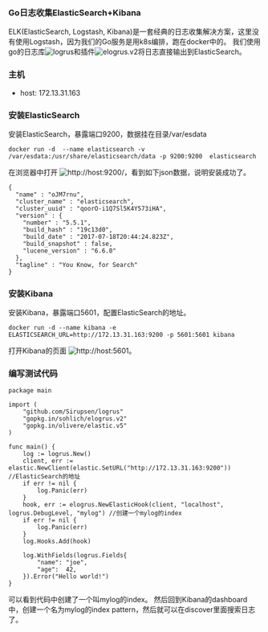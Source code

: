 ### Go日志收集ElasticSearch+Kibana
ELK(ElasticSearch, Logstash, Kibana)是一套经典的日志收集解决方案，这里没有使用Logstash，因为我们的Go服务是用k8s编排，跑在docker中的。
我们使用go的日志库![logrus](https://github.com/sirupsen/logrus)和插件![elogrus.v2](https://github.com/liyue201/elogrus.v2)将日志直接输出到ElasticSearch。

### 主机
* host: 172.13.31.163

### 安装ElasticSearch
安装ElasticSearch，暴露端口9200，数据挂在目录/var/esdata
```
docker run -d  --name elasticsearch -v /var/esdata:/usr/share/elasticsearch/data -p 9200:9200  elasticsearch
```
在浏览器中打开 ![http://host:9200/](http://host:9200/)，看到如下json数据，说明安装成功了。

```
{
  "name" : "oJM7rnu",
  "cluster_name" : "elasticsearch",
  "cluster_uuid" : "qoorO-i1Q7Sl5K4Y573iHA",
  "version" : {
    "number" : "5.5.1",
    "build_hash" : "19c13d0",
    "build_date" : "2017-07-18T20:44:24.823Z",
    "build_snapshot" : false,
    "lucene_version" : "6.6.0"
  },
  "tagline" : "You Know, for Search"
}
```

### 安装Kibana

安装Kibana，暴露端口5601，配置ElasticSearch的地址。
```
docker run -d --name kibana -e ELASTICSEARCH_URL=http://172.13.31.163:9200 -p 5601:5601 kibana
```

打开Kibana的页面 ![http://host:5601](http://host:5601])。

### 编写测试代码

```
package main

import (
	"github.com/Sirupsen/logrus"
	"gopkg.in/sohlich/elogrus.v2"
	"gopkg.in/olivere/elastic.v5"
)

func main() {
	log := logrus.New()
	client, err := elastic.NewClient(elastic.SetURL("http://172.13.31.163:9200")) //ElasticSearch的地址
	if err != nil {
		log.Panic(err)
	}	
	hook, err := elogrus.NewElasticHook(client, "localhost", logrus.DebugLevel, "mylog") //创建一个mylog的index 
	if err != nil {
		log.Panic(err)
	}	
	log.Hooks.Add(hook)

	log.WithFields(logrus.Fields{
		"name": "joe",
		"age":  42,
	}).Error("Hello world!")
}
```
可以看到代码中创建了一个叫mylog的index。 然后回到Kibana的dashboard中，创建一个名为mylog的index pattern，然后就可以在discover里面搜索日志了。

